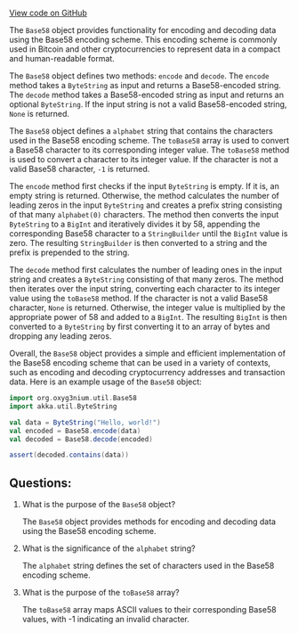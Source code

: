 [View code on GitHub](https://github.com/oxyg3nium/oxyg3nium/util/src/main/scala/org/oxyg3nium/util/Base58.scala)

The `Base58` object provides functionality for encoding and decoding data using the Base58 encoding scheme. This encoding scheme is commonly used in Bitcoin and other cryptocurrencies to represent data in a compact and human-readable format.

The `Base58` object defines two methods: `encode` and `decode`. The `encode` method takes a `ByteString` as input and returns a Base58-encoded string. The `decode` method takes a Base58-encoded string as input and returns an optional `ByteString`. If the input string is not a valid Base58-encoded string, `None` is returned.

The `Base58` object defines a `alphabet` string that contains the characters used in the Base58 encoding scheme. The `toBase58` array is used to convert a Base58 character to its corresponding integer value. The `toBase58` method is used to convert a character to its integer value. If the character is not a valid Base58 character, `-1` is returned.

The `encode` method first checks if the input `ByteString` is empty. If it is, an empty string is returned. Otherwise, the method calculates the number of leading zeros in the input `ByteString` and creates a prefix string consisting of that many `alphabet(0)` characters. The method then converts the input `ByteString` to a `BigInt` and iteratively divides it by 58, appending the corresponding Base58 character to a `StringBuilder` until the `BigInt` value is zero. The resulting `StringBuilder` is then converted to a string and the prefix is prepended to the string.

The `decode` method first calculates the number of leading ones in the input string and creates a `ByteString` consisting of that many zeros. The method then iterates over the input string, converting each character to its integer value using the `toBase58` method. If the character is not a valid Base58 character, `None` is returned. Otherwise, the integer value is multiplied by the appropriate power of 58 and added to a `BigInt`. The resulting `BigInt` is then converted to a `ByteString` by first converting it to an array of bytes and dropping any leading zeros.

Overall, the `Base58` object provides a simple and efficient implementation of the Base58 encoding scheme that can be used in a variety of contexts, such as encoding and decoding cryptocurrency addresses and transaction data. Here is an example usage of the `Base58` object:

```scala
import org.oxyg3nium.util.Base58
import akka.util.ByteString

val data = ByteString("Hello, world!")
val encoded = Base58.encode(data)
val decoded = Base58.decode(encoded)

assert(decoded.contains(data))
```
## Questions: 
 1. What is the purpose of the `Base58` object?
    
    The `Base58` object provides methods for encoding and decoding data using the Base58 encoding scheme.

2. What is the significance of the `alphabet` string?

    The `alphabet` string defines the set of characters used in the Base58 encoding scheme.

3. What is the purpose of the `toBase58` array?

    The `toBase58` array maps ASCII values to their corresponding Base58 values, with -1 indicating an invalid character.